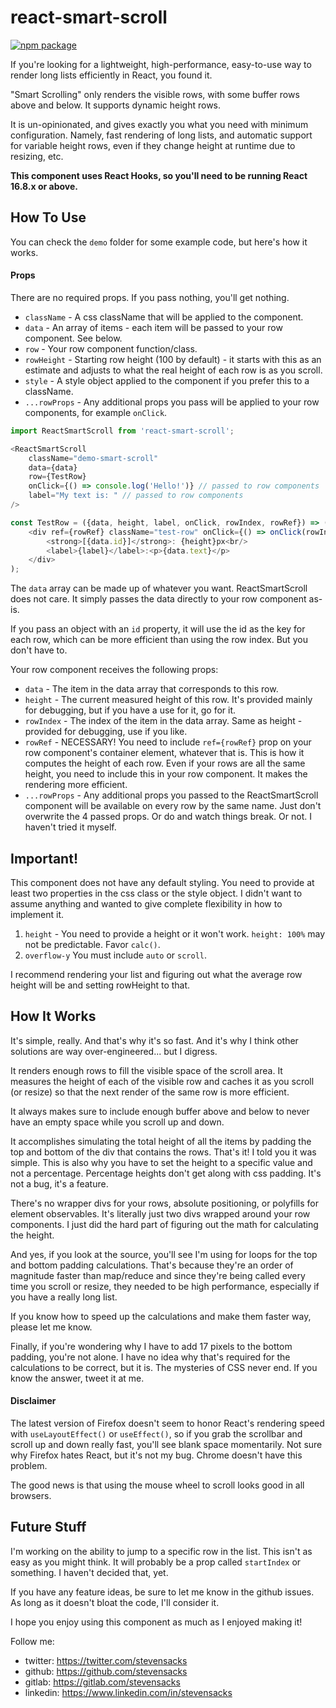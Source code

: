 # react-smart-scroll

[![npm package][npm-badge]][npm]

If you're looking for a lightweight, high-performance, easy-to-use way to render long lists efficiently in React, you found it.

"Smart Scrolling" only renders the visible rows, with some buffer rows above and below. It supports dynamic height rows.

It is un-opinionated, and gives exactly you what you need with minimum configuration. Namely, fast rendering of long lists, and automatic support for variable height rows, even if they change height at runtime due to resizing, etc.

**This component uses React Hooks, so you'll need to be running React 16.8.x or above.**

## How To Use
You can check the `demo` folder for some example code, but here's how it works.

#### Props
There are no required props. If you pass nothing, you'll get nothing.

- `className` - A css className that will be applied to the component.
- `data` - An array of items - each item will be passed to your row component. See below.
- `row` - Your row component function/class.
- `rowHeight` - Starting row height (100 by default) - it starts with this as an estimate and adjusts to what the real height of each row is as you scroll.
- `style` - A style object applied to the component if you prefer this to a className. 
- `...rowProps` - Any additional props you pass will be applied to your row components, for example `onClick`.

```javascript
import ReactSmartScroll from 'react-smart-scroll';

<ReactSmartScroll 
    className="demo-smart-scroll" 
    data={data} 
    row={TestRow}
    onClick={() => console.log('Hello!')} // passed to row components
    label="My text is: " // passed to row components
/>

const TestRow = ({data, height, label, onClick, rowIndex, rowRef}) => (
    <div ref={rowRef} className="test-row" onClick={() => onClick(rowIndex)}>
        <strong>[{data.id}]</strong>: {height}px<br/>
        <label>{label}</label>:<p>{data.text}</p>
    </div>
);
```

The `data` array can be made up of whatever you want. ReactSmartScroll does not care. It simply passes the data directly to your row component as-is.

If you pass an object with an `id` property, it will use the id as the key for each row, which can be more efficient than using the row index. But you don't have to.

Your row component receives the following props:
- `data` - The item in the data array that corresponds to this row.
- `height` - The current measured height of this row. It's provided mainly for debugging, but if you have a use for it, go for it.
- `rowIndex` - The index of the item in the data array. Same as height - provided for debugging, use if you like.
- `rowRef` - NECESSARY! You need to include `ref={rowRef}` prop on your row component's container element, whatever that is. This is how it computes the height of each row. Even if your rows are all the same height, you need to include this in your row component. It makes the rendering more efficient.
- `...rowProps` - Any additional props you passed to the ReactSmartScroll component will be available on every row by the same name. Just don't overwrite the 4 passed props. Or do and watch things break. Or not. I haven't tried it myself.

## Important!
This component does not have any default styling. You need to provide at least two properties in the css class or the style object. I didn't want to assume anything and wanted to give complete flexibility in how to implement it.

1. `height` - You need to provide a height or it won't work. `height: 100%`  may not be predictable. Favor `calc()`.  
2. `overflow-y` You must include `auto` or `scroll`.

I recommend rendering your list and figuring out what the average row height will be and setting rowHeight to that.

## How It Works
It's simple, really. And that's why it's so fast. And it's why I think other solutions are way over-engineered... but I digress.

It renders enough rows to fill the visible space of the scroll area. It measures the height of each of the visible row and caches it as you scroll (or resize) so that the next render of the same row is more efficient.

It always makes sure to include enough buffer above and below to never have an empty space while you scroll up and down.

It accomplishes simulating the total height of all the items by padding the top and bottom of the div that contains the rows. That's it! I told you it was simple. This is also why you have to set the height to a specific value and not a percentage. Percentage heights don't get along with css padding. It's not a bug, it's a feature.

There's no wrapper divs for your rows, absolute positioning, or polyfills for element observables. It's literally just two divs wrapped around your row components. I just did the hard part of figuring out the math for calculating the height.

And yes, if you look at the source, you'll see I'm using for loops for the top and bottom padding calculations. That's because they're an order of magnitude faster than map/reduce and since they're being called every time you scroll or resize, they needed to be high performance, especially if you have a really long list.

If you know how to speed up the calculations and make them faster way, please let me know.

Finally, if you're wondering why I have to add 17 pixels to the bottom padding, you're not alone. I have no idea why that's required for the calculations to be correct, but it is. The mysteries of CSS never end. If you know the answer, tweet it at me.
 
#### Disclaimer
The latest version of Firefox doesn't seem to honor React's rendering speed with `useLayoutEffect()` or `useEffect()`, so if you grab the scrollbar and scroll up and down really fast, you'll see blank space momentarily. Not sure why Firefox hates React, but it's not my bug. Chrome doesn't have this problem.

The good news is that using the mouse wheel to scroll looks good in all browsers.

## Future Stuff
I'm working on the ability to jump to a specific row in the list. This isn't as easy as you might think. It will probably be a prop called `startIndex` or something. I haven't decided that, yet.

If you have any feature ideas, be sure to let me know in the github issues. As long as it doesn't bloat the code, I'll consider it.
  
I hope you enjoy using this component as much as I enjoyed making it!

Follow me:
- twitter: https://twitter.com/stevensacks
- github: https://github.com/stevensacks
- gitlab: https://gitlab.com/stevensacks
- linkedin: https://www.linkedin.com/in/stevensacks


[build-badge]: https://img.shields.io/travis/user/repo/master.png?style=flat-square
[build]: https://travis-ci.org/user/repo

[npm-badge]: https://img.shields.io/npm/v/npm-package.png?style=flat-square
[npm]: https://www.npmjs.org/package/npm-package

[coveralls-badge]: https://img.shields.io/coveralls/user/repo/master.png?style=flat-square
[coveralls]: https://coveralls.io/github/user/repo
